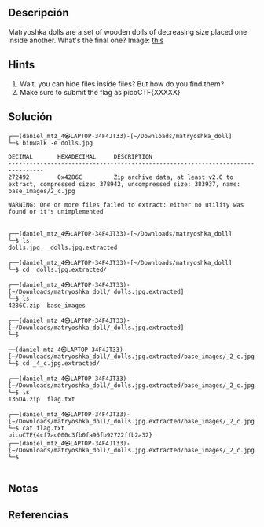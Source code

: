 ## Descripción 
Matryoshka dolls are a set of wooden dolls of decreasing size placed one inside another. What's the final one? Image: [this](https://mercury.picoctf.net/static/2978e1270538613cd8181c7b0dabe9bd/dolls.jpg)
## Hints
1. Wait, you can hide files inside files? But how do you find them?
2. Make sure to submit the flag as picoCTF{XXXXX}
## Solución
```
┌──(daniel_mtz_4㉿LAPTOP-34F4JT33)-[~/Downloads/matryoshka_doll]
└─$ binwalk -e dolls.jpg 

DECIMAL       HEXADECIMAL     DESCRIPTION
--------------------------------------------------------------------------------
272492        0x4286C         Zip archive data, at least v2.0 to extract, compressed size: 378942, uncompressed size: 383937, name: base_images/2_c.jpg

WARNING: One or more files failed to extract: either no utility was found or it's unimplemented


┌──(daniel_mtz_4㉿LAPTOP-34F4JT33)-[~/Downloads/matryoshka_doll]
└─$ ls
dolls.jpg  _dolls.jpg.extracted

┌──(daniel_mtz_4㉿LAPTOP-34F4JT33)-[~/Downloads/matryoshka_doll]
└─$ cd _dolls.jpg.extracted/

┌──(daniel_mtz_4㉿LAPTOP-34F4JT33)-[~/Downloads/matryoshka_doll/_dolls.jpg.extracted]
└─$ ls
4286C.zip  base_images

┌──(daniel_mtz_4㉿LAPTOP-34F4JT33)-[~/Downloads/matryoshka_doll/_dolls.jpg.extracted]
└─$ 

──(daniel_mtz_4㉿LAPTOP-34F4JT33)-[~/Downloads/matryoshka_doll/_dolls.jpg.extracted/base_images/_2_c.jpg.extracted/base_images/_3_c.jpg.extracted/base_images]
└─$ cd _4_c.jpg.extracted/

┌──(daniel_mtz_4㉿LAPTOP-34F4JT33)-[~/Downloads/matryoshka_doll/_dolls.jpg.extracted/base_images/_2_c.jpg.extracted/base_images/_3_c.jpg.extracted/base_images/_4_c.jpg.extracted]
└─$ ls
136DA.zip  flag.txt

┌──(daniel_mtz_4㉿LAPTOP-34F4JT33)-[~/Downloads/matryoshka_doll/_dolls.jpg.extracted/base_images/_2_c.jpg.extracted/base_images/_3_c.jpg.extracted/base_images/_4_c.jpg.extracted]
└─$ cat flag.txt 
picoCTF{4cf7ac000c3fb0fa96fb92722ffb2a32}
┌──(daniel_mtz_4㉿LAPTOP-34F4JT33)-[~/Downloads/matryoshka_doll/_dolls.jpg.extracted/base_images/_2_c.jpg.extracted/base_images/_3_c.jpg.extracted/base_images/_4_c.jpg.extracted]
└─$ 


```
## Notas

## Referencias
